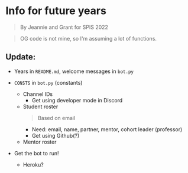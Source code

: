 # Info for future years
> By Jeannie and Grant for SPIS 2022

> OG code is not mine, so I'm assuming a lot of functions.

## Update:

- Years in `README.md`, welcome messages in `bot.py`
- `CONSTS` in `bot.py` (constants)
    - Channel IDs
        - Get using developer mode in Discord
    - Student roster
        > Based on email
        - Need: email, name, partner, mentor, cohort leader (professor)
        - Get using Github(?)
    - Mentor roster


- Get the bot to run!
    - Heroku?